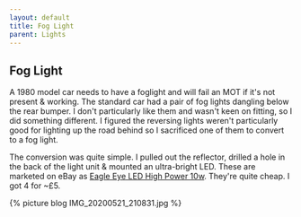 ```yaml
---
layout: default
title: Fog Light
parent: Lights
---
```

## Fog Light

A 1980 model car needs to have a foglight and will fail an MOT if it's not present & working. The standard car had a pair of fog lights dangling below the rear bumper. I don't particularly like them and wasn't keen on fitting, so I did something different. I figured the reversing lights weren't particularly good for lighting up the road behind so I sacrificed one of them to convert to a fog light.

The conversion was quite simple. I pulled out the reflector, drilled a hole in the back of the light unit & mounted an ultra-bright LED. These are marketed on eBay as [Eagle Eye LED High Power 10w](https://www.ebay.co.uk/itm/4X-Eagle-Eye-Led-High-Power-12v-Car-Motor-Drl-Daytime-Running-Red-Lights-Back-Up/153713364337). They're quite cheap. I got 4 for \~£5.

{% picture blog IMG_20200521_210831.jpg %}
